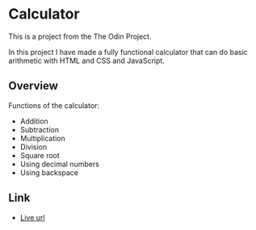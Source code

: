 # Calculator

This is a project from the The Odin Project.

In this project I have made a fully functional calculator that can do basic arithmetic with HTML and CSS and JavaScript.

## Overview

Functions of the calculator:

- Addition
- Subtraction 
- Multiplication
- Division
- Square root
- Using decimal numbers 
- Using backspace

## Link

- [Live url]()